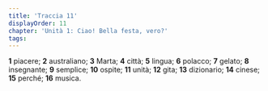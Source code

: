 ```yaml
---
title: 'Traccia 11'
displayOrder: 11
chapter: 'Unità 1: Ciao! Bella festa, vero?'
tags:
---
```


**1** piacere; **2** australiano; **3** Marta; **4** città; **5** lingua; **6** polacco; **7** gelato; **8** insegnante; **9** semplice;
**10** ospite; **11** unità; **12** gita; **13** dizionario; **14** cinese; **15** perché; **16** musica.
